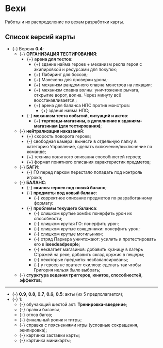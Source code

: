 # Вехи
Работы и их распределение по вехам разработки карты.

## Список версий карты
* {-} Версия **0.4**:
   * {-} **ОРГАНИЗАЦИЯ ТЕСТИРОВАНИЯ**:
      * {+} **арена для тестов**:
         * {+} здание найма героев + механизм респа героя с экипировкой и ресурсами для покупок;
         * {+} Лабиринт для боссов;
         * {+} Манекены для проверки урона;
         * {+} механизм рандомного спавна монстров на локации;
         * {+} механизм спавна волны: уничтожение рычага, открытие ворот, волна. Через минуту всё восстанавливается.;
         * {+} арена для баланса НПС против монстров:
            * {+} здания найма НПС;
      * {-} **механизм теста событий, ситуаций и актов**:
         * {+} **торговцы-магазины, в дополнение к зданиям-магазинам (для тестирования)**;
   * {-} **нейтрализация наказаний**:
      * {+} скорость поворота героев;
      * {-} свободная камера: вынести в отдельную папку в категорию Управление, сделать включение/выключение по команде;
      * {+} техника понятного описания способностей героев;
      * {+} формат понятного описания характеристик предметов;
   * {-} **БАГИ**:
      * {-} ГО перед парком перестало попадать под контроль игрока;
   * {-} **БАЛАНС**:
      * {-} **скиллы героев под новый баланс**;
      * {-} **предметы под новый баланс**:
         * {-} корректное описание предметов по разработанному формату:
      * {-} **проблемы текущего баланса**:
         * {-} слишком крутые зомби: понерфить урон их способности;
         * {-} слишком крутая ГО: понерфить урон;
         * {-} слишком крутые священники: понерфить урон;
         * {-} слишком крутые могильники;
         * {-} отряд Паркера уничтожают: усилить и протестировать его в **iseedeadpeople**;
         * {-} нехватает магазинов: добавить кузницу в лагерь Стражей на реке, добавить склад оружия в пещеры;
         * {-} некоторые предметы несбалансированы;
         * {-} у героев не хватает скиллов: сделать так чтобы Григория нельзя было выбрать;
   * {-} **стурктура ведения триггеров, юнитов, способностей, эффектов**;

---

* {-} **0.9**, **0.8**, **0.7**, **0.6**, **0.5**: акты (их 5 предполагается);
* {-} **1**:
   * {-} обучающий шестой акт: **Тренировка-введение**;
   * {-} правки баланса;
   * {-} отлов багов;
   * {-} финальный ролик и титры;
   * {-} справка с пояснениями игры (условные сокращения, экипировка);
   * {-} картинка заставки карты;
   * {-} картинка миникарты;